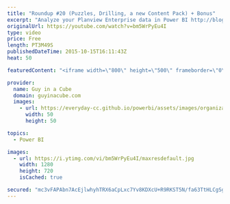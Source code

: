 ```yaml
---
title: "Roundup #20 (Puzzles, Drilling, a new Content Pack) + Bonus"
excerpt: "Analyze your Planview Enterprise data in Power BI http://blogs.msdn.com/b/powerbi/archive/2015/10/14/analyze-your-planview-enterprise-data-in-power-bi.aspx  Power BI Weekly Service Update http://blogs.msdn.com/b/powerbi/archive/2015/10/13/power-bi-weekly-service-update-1013.aspx  Giving Back: “Steal”"
originalUrl: https://youtube.com/watch?v=bm5WrPyEu4I
type: video
price: Free
length: PT3M49S
publishedDateTime: 2015-10-15T16:11:43Z
heat: 50

featuredContent: "<iframe width=\"800\" height=\"500\" frameborder=\"0\" src=\"https://www.youtube.com/embed/bm5WrPyEu4I\" allow=\"accelerometer; autoplay; encrypted-media; gyroscope; picture-in-picture\" allowfullscreen></iframe>"

provider:
  name: Guy in a Cube
  domain: guyinacube.com
  images:
    - url: https://everyday-cc.github.io/powerbi/assets/images/organizations/guyinacube.com-50x50.jpg
      width: 50
      height: 50

topics:
  - Power BI

images:
  - url: https://i.ytimg.com/vi/bm5WrPyEu4I/maxresdefault.jpg
    width: 1280
    height: 720
    isCached: true

secured: "mc3vFAPAbn7AcEjlwhyhTRX6aCpLxc7Yv8KDXcU+R9RKST5N/fa63TtHLCgSg9CaX1Px9Qall3tUhx0zg1oC/PmscNyPZmUvXA3TWi9mKEeVexZqJPlE5dUx4WUBDEV4IB8qOLxkubput7DTfuVCXVurUGRJn7PACM3c8q9/95YcgHyk7NSsvaw4exk95xfBPCCfWK3QJ434W0jFHp662CoZbiw9eYyw4WQJywNkYi/+3By/QJNM6tvdYDjVSe5flU9sNFO1ahId3z+t45e/629sP3NTgbwAw/8FDiyH0hDGknIfxnuGPdPkhY7kTUHMpKHYMTnZ0gGBXRDfEl+BjiymWOyUsL0VpeIPdVfGVXMsCZ7DpzHwUlwEN60ha6zfYxXRjbIwUnoVSGzAR4IssgE5MyxqP2WB0D7PxG23hTY=;a7YIXlTgOZefE6Rj5ijyXw=="
---
```



